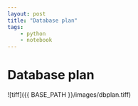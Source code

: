 ```yaml
---
layout: post
title: "Database plan"
tags:
    - python
    - notebook
--- 
```

# Database plan


![tiff]({{ BASE_PATH }}/images/dbplan.tiff)
